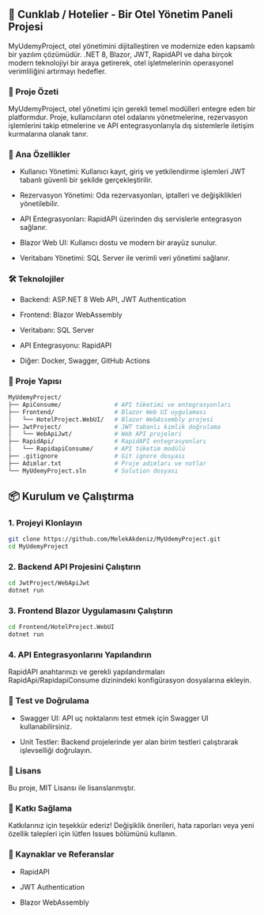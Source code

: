 ## 🏨 Cunklab / Hotelier - Bir Otel Yönetim Paneli Projesi

MyUdemyProject, otel yönetimini dijitalleştiren ve modernize eden kapsamlı bir yazılım çözümüdür. .NET 8, Blazor, JWT, RapidAPI ve daha birçok modern teknolojiyi bir araya getirerek, otel işletmelerinin operasyonel verimliliğini artırmayı hedefler.

### 🚀 Proje Özeti

MyUdemyProject, otel yönetimi için gerekli temel modülleri entegre eden bir platformdur. Proje, kullanıcıların otel odalarını yönetmelerine, rezervasyon işlemlerini takip etmelerine ve API entegrasyonlarıyla dış sistemlerle iletişim kurmalarına olanak tanır.

### 🧩 Ana Özellikler

- Kullanıcı Yönetimi: Kullanıcı kayıt, giriş ve yetkilendirme işlemleri JWT tabanlı güvenli bir şekilde gerçekleştirilir.

- Rezervasyon Yönetimi: Oda rezervasyonları, iptalleri ve değişiklikleri yönetilebilir.

- API Entegrasyonları: RapidAPI üzerinden dış servislerle entegrasyon sağlanır.

- Blazor Web UI: Kullanıcı dostu ve modern bir arayüz sunulur.

- Veritabanı Yönetimi: SQL Server ile verimli veri yönetimi sağlanır.

### 🛠️ Teknolojiler

- Backend: ASP.NET 8 Web API, JWT Authentication

- Frontend: Blazor WebAssembly

- Veritabanı: SQL Server

- API Entegrasyonu: RapidAPI

- Diğer: Docker, Swagger, GitHub Actions

### 📁 Proje Yapısı
```bash
MyUdemyProject/
├── ApiConsume/               # API tüketimi ve entegrasyonları
├── Frontend/                 # Blazor Web UI uygulaması
│   └── HotelProject.WebUI/   # Blazor WebAssembly projesi
├── JwtProject/               # JWT tabanlı kimlik doğrulama
│   └── WebApiJwt/            # Web API projeleri
├── RapidApi/                 # RapidAPI entegrasyonları
│   └── RapidapiConsume/      # API tüketim modülü
├── .gitignore                # Git ignore dosyası
├── Adımlar.txt               # Proje adımları ve notlar
└── MyUdemyProject.sln        # Solution dosyası
```
## 📦 Kurulum ve Çalıştırma

### 1. Projeyi Klonlayın
```bash
git clone https://github.com/MelekAkdeniz/MyUdemyProject.git
cd MyUdemyProject
```
### 2. Backend API Projesini Çalıştırın
```bash
cd JwtProject/WebApiJwt
dotnet run
```
### 3. Frontend Blazor Uygulamasını Çalıştırın
```bash
cd Frontend/HotelProject.WebUI
dotnet run
```
### 4. API Entegrasyonlarını Yapılandırın

RapidAPI anahtarınızı ve gerekli yapılandırmaları RapidApi/RapidapiConsume dizinindeki konfigürasyon dosyalarına ekleyin.

### 🧪 Test ve Doğrulama

- Swagger UI: API uç noktalarını test etmek için Swagger UI kullanabilirsiniz.

- Unit Testler: Backend projelerinde yer alan birim testleri çalıştırarak işlevselliği doğrulayın.

### 📄 Lisans

Bu proje, MIT Lisansı
 ile lisanslanmıştır.

### 🤝 Katkı Sağlama

Katkılarınız için teşekkür ederiz! Değişiklik önerileri, hata raporları veya yeni özellik talepleri için lütfen Issues
 bölümünü kullanın.

### 🧾 Kaynaklar ve Referanslar

- RapidAPI

- JWT Authentication

- Blazor WebAssembly
